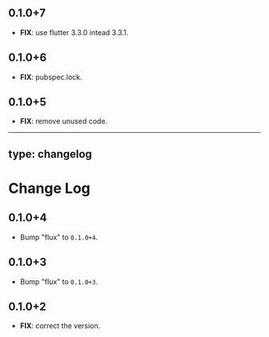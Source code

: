 ## 0.1.0+7

 - **FIX**: use flutter 3.3.0 intead 3.3.1.

## 0.1.0+6

 - **FIX**: pubspec.lock.

## 0.1.0+5

 - **FIX**: remove unused code.

---
type: changelog
---

# Change Log

## 0.1.0+4

 - Bump "flux" to `0.1.0+4`.

## 0.1.0+3

 - Bump "flux" to `0.1.0+3`.

## 0.1.0+2

 - **FIX**: correct the version.

